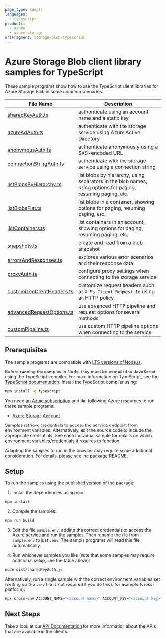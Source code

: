 ```yaml
---
page_type: sample
languages:
  - typescript
products:
  - azure
  - azure-storage
urlFragment: storage-blob-typescript
---
```


# Azure Storage Blob client library samples for TypeScript

These sample programs show how to use the TypeScript client libraries for Azure Storage Blob in some common scenarios.

| **File Name**                                         | **Description**                                                                                              |
| ----------------------------------------------------- | ------------------------------------------------------------------------------------------------------------ |
| [sharedKeyAuth.ts][sharedkeyauth]                     | authenticate using an account name and a static key                                                          |
| [azureAdAuth.ts][azureadauth]                         | authenticate with the storage service using Azure Active Directory                                           |
| [anonymousAuth.ts][anonymousauth]                     | authenticate anonymously using a SAS-encoded URL                                                             |
| [connectionStringAuth.ts][connectionstringauth]       | authenticate with the storage service using a connection string                                              |
| [listBlobsByHierarchy.ts][listblobsbyhierarchy]       | list blobs by hierarchy, using separators in the blob names, using options for paging, resuming paging, etc. |
| [listBlobsFlat.ts][listblobsflat]                     | list blobs in a container, showing options for paging, resuming paging, etc.                                 |
| [listContainers.ts][listcontainers]                   | list containers in an account, showing options for paging, resuming paging, etc.                             |
| [snapshots.ts][snapshots]                             | create and read from a blob snapshot                                                                         |
| [errorsAndResponses.ts][errorsandresponses]           | explores various error scenarios and their response data                                                     |
| [proxyAuth.ts][proxyauth]                             | configure proxy settings when connecting to the storage service                                              |
| [customizedClientHeaders.ts][customizedclientheaders] | customize request headers such as `X-Ms-Client-Request-Id` using an HTTP policy                              |
| [advancedRequestOptions.ts][advancedrequestoptions]   | use advanced HTTP pipeline and request options for several methods                                           |
| [customPipeline.ts][custompipeline]                   | use custom HTTP pipeline options when connecting to the service                                              |

## Prerequisites

The sample programs are compatible with [LTS versions of Node.js](https://github.com/nodejs/release#release-schedule).

Before running the samples in Node, they must be compiled to JavaScript using the TypeScript compiler. For more information on TypeScript, see the [TypeScript documentation][typescript]. Install the TypeScript compiler using:

```bash
npm install -g typescript
```

You need [an Azure subscription][freesub] and the following Azure resources to run these sample programs:

- [Azure Storage Account][createinstance_azurestorageaccount]

Samples retrieve credentials to access the service endpoint from environment variables. Alternatively, edit the source code to include the appropriate credentials. See each individual sample for details on which environment variables/credentials it requires to function.

Adapting the samples to run in the browser may require some additional consideration. For details, please see the [package README][package].

## Setup

To run the samples using the published version of the package:

1. Install the dependencies using `npm`:

```bash
npm install
```

2. Compile the samples:

```bash
npm run build
```

3. Edit the file `sample.env`, adding the correct credentials to access the Azure service and run the samples. Then rename the file from `sample.env` to just `.env`. The sample programs will read this file automatically.

4. Run whichever samples you like (note that some samples may require additional setup, see the table above):

```bash
node dist/sharedKeyAuth.js
```

Alternatively, run a single sample with the correct environment variables set (setting up the `.env` file is not required if you do this), for example (cross-platform):

```bash
npx cross-env ACCOUNT_NAME="<account name>" ACCOUNT_KEY="<account key>" node dist/sharedKeyAuth.js
```

## Next Steps

Take a look at our [API Documentation][apiref] for more information about the APIs that are available in the clients.

[sharedkeyauth]: https://github.com/Azure/azure-sdk-for-js/blob/main/sdk/storage/storage-blob/samples/v12/typescript/src/sharedKeyAuth.ts
[azureadauth]: https://github.com/Azure/azure-sdk-for-js/blob/main/sdk/storage/storage-blob/samples/v12/typescript/src/azureAdAuth.ts
[anonymousauth]: https://github.com/Azure/azure-sdk-for-js/blob/main/sdk/storage/storage-blob/samples/v12/typescript/src/anonymousAuth.ts
[connectionstringauth]: https://github.com/Azure/azure-sdk-for-js/blob/main/sdk/storage/storage-blob/samples/v12/typescript/src/connectionStringAuth.ts
[listblobsbyhierarchy]: https://github.com/Azure/azure-sdk-for-js/blob/main/sdk/storage/storage-blob/samples/v12/typescript/src/listBlobsByHierarchy.ts
[listblobsflat]: https://github.com/Azure/azure-sdk-for-js/blob/main/sdk/storage/storage-blob/samples/v12/typescript/src/listBlobsFlat.ts
[listcontainers]: https://github.com/Azure/azure-sdk-for-js/blob/main/sdk/storage/storage-blob/samples/v12/typescript/src/listContainers.ts
[snapshots]: https://github.com/Azure/azure-sdk-for-js/blob/main/sdk/storage/storage-blob/samples/v12/typescript/src/snapshots.ts
[errorsandresponses]: https://github.com/Azure/azure-sdk-for-js/blob/main/sdk/storage/storage-blob/samples/v12/typescript/src/errorsAndResponses.ts
[proxyauth]: https://github.com/Azure/azure-sdk-for-js/blob/main/sdk/storage/storage-blob/samples/v12/typescript/src/proxyAuth.ts
[customizedclientheaders]: https://github.com/Azure/azure-sdk-for-js/blob/main/sdk/storage/storage-blob/samples/v12/typescript/src/customizedClientHeaders.ts
[advancedrequestoptions]: https://github.com/Azure/azure-sdk-for-js/blob/main/sdk/storage/storage-blob/samples/v12/typescript/src/advancedRequestOptions.ts
[custompipeline]: https://github.com/Azure/azure-sdk-for-js/blob/main/sdk/storage/storage-blob/samples/v12/typescript/src/customPipeline.ts
[apiref]: https://docs.microsoft.com/javascript/api/@azure/storage-blob
[freesub]: https://azure.microsoft.com/free/
[createinstance_azurestorageaccount]: https://docs.microsoft.com/azure/storage/common/storage-account-overview
[package]: https://github.com/Azure/azure-sdk-for-js/tree/main/sdk/storage/storage-blob/README.md
[typescript]: https://www.typescriptlang.org/docs/home.html